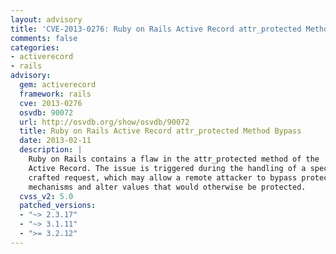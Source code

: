 ```yaml
---
layout: advisory
title: 'CVE-2013-0276: Ruby on Rails Active Record attr_protected Method Bypass'
comments: false
categories:
- activerecord
- rails
advisory:
  gem: activerecord
  framework: rails
  cve: 2013-0276
  osvdb: 90072
  url: http://osvdb.org/show/osvdb/90072
  title: Ruby on Rails Active Record attr_protected Method Bypass
  date: 2013-02-11
  description: |
    Ruby on Rails contains a flaw in the attr_protected method of the
    Active Record. The issue is triggered during the handling of a specially
    crafted request, which may allow a remote attacker to bypass protection
    mechanisms and alter values that would otherwise be protected.
  cvss_v2: 5.0
  patched_versions:
  - "~> 2.3.17"
  - "~> 3.1.11"
  - ">= 3.2.12"
---
```

